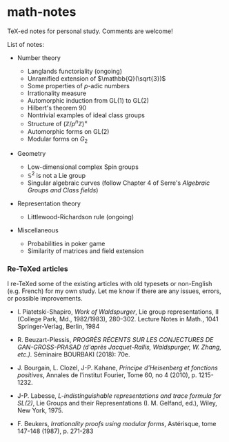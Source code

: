 # math-notes
TeX-ed notes for personal study. Comments are welcome!

List of notes:

* Number theory
    * Langlands functoriality (ongoing)
    * Unramified extension of $\mathbb{Q}(\sqrt{3})$
    * Some properties of $p$-adic numbers
    * Irrationality measure
    * Automorphic induction from GL(1) to GL(2)
    * Hilbert's theorem 90
    * Nontrivial examples of ideal class groups
    * Structure of $(\mathbb{Z}/p^{n}\mathbb{Z})^{\times}$
    * Automorphic forms on GL(2)
    * Modular forms on $G_2$

* Geometry
    * Low-dimensional complex Spin groups
    * $\mathbb{S}^2$ is not a Lie group
    * Singular algebraic curves (follow Chapter 4 of Serre's *Algebraic Groups and Class fields*)

* Representation theory
    * Littlewood-Richardson rule (ongoing)

* Miscellaneous
    * Probabilities in poker game
    * Similarity of matrices and field extension

### Re-TeXed articles

I re-TeXed some of the existing articles with old typesets or non-English (e.g. French) for my own study. Let me know if there are any issues, errors, or possible improvements.

* I. Piatetski-Shapiro, *Work of Waldspurger*, Lie group representations, II (College Park, Md., 1982/1983), 280–302. Lecture Notes in Math., 1041 Springer-Verlag, Berlin, 1984

* R. Beuzart-Plessis, *PROGRÈS RÉCENTS
SUR LES CONJECTURES DE GAN-GROSS-PRASAD (d'après Jacquet-Rallis, Waldspurger, W. Zhang, etc.).* Séminaire BOURBAKI (2018): 70e.

* J. Bourgain, L. Clozel, J-P. Kahane, *Principe d'Heisenberg et fonctions positives*, Annales de l'institut Fourier, Tome 60, no 4 (2010), p. 1215-1232.

* J-P. Labesse, *L-indistinguishable representations and trace formula for SL(2)*, Lie Groups and their Representations (I. M. Gelfand, ed.), Wiley, New York, 1975.

* F. Beukers, *Irrationality proofs using modular forms*, Astérisque, tome 147-148 (1987), p. 271-283